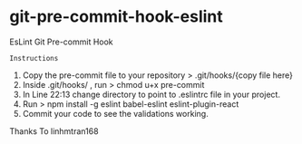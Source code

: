 # git-pre-commit-hook-eslint
EsLint Git Pre-commit Hook

 	Instructions
 1. Copy the pre-commit file to your repository > .git/hooks/{copy file here}
 2. Inside .git/hooks/ , run > chmod u+x pre-commit
 3. In Line 22:13 change directory to point to .eslintrc file in your project.
 4. Run > npm install -g eslint babel-eslint eslint-plugin-react
 4. Commit your code to see the validations working.
 

Thanks To linhmtran168
